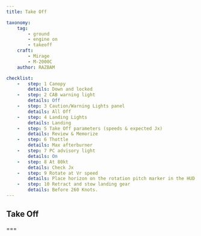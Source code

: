 ```yaml
---
title: Take Off

taxonomy:
    tag:
        - ground
        - engine on
        - takeoff
    craft:
        - Mirage
        - M-2000C
    author: RAZBAM

checklist:
    -   step: 1 Canopy      
        details: Down and locked    
    -   step: 2 CAB warning light      
        details: Off    
    -   step: 3 Caution/Warning Lights panel      
        details: All Off    
    -   step: 4 Landing Lights      
        details: Landing    
    -   step: 5 Take Off parameters (speeds & expected Jx)      
        details: Review & Memorize    
    -   step: 6 Thottle      
        details: Max afterburner    
    -   step: 7 PC advisory light      
        details: On    
    -   step: 8 At 80kt      
        details: Check Jx    
    -   step: 9 Rotate at Vr speed      
        details: Place horizon on the rotation pitch marker in the HUD.    
    -   step: 10 Retract and stow landing gear      
        details: Before 260 Knots.
---
```


## Take Off

===
